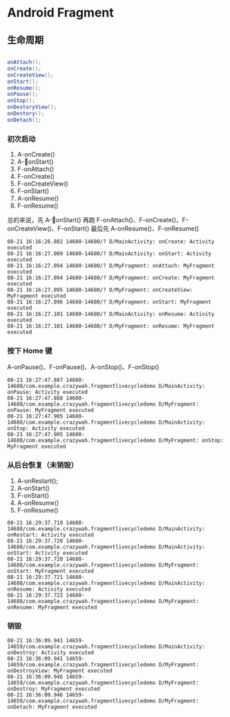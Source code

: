 # Android Fragment

## 生命周期

```java

onAttach();
onCreate();
onCreateView();
onStart();
onResume();
onPause();
onStop();
onDestoryView();
onDestory();
onDetach();

```

### 初次启动

1. A-onCreate()
2. A-onStart()
3. F-onAttach()
4. F-onCreate()
5. F-onCreateView()
6. F-onStart()
7. A-onResume()
8. F-onResume()

总的来说，先 A-onStart() 再跑 F-onAttach()、F-onCreate()、F-onCreateView()、F-onStart() 最后先 A-onResume()、F-onResume()

```
08-21 16:16:26.882 14680-14680/? D/MainActivity: onCreate: Activity executed
08-21 16:16:27.089 14680-14680/? D/MainActivity: onStart: Activity executed
08-21 16:16:27.094 14680-14680/? D/MyFragment: onAttach: MyFragment executed
08-21 16:16:27.094 14680-14680/? D/MyFragment: onCreate: MyFragment executed
08-21 16:16:27.095 14680-14680/? D/MyFragment: onCreateView: MyFragment executed
08-21 16:16:27.096 14680-14680/? D/MyFragment: onStart: MyFragment executed
08-21 16:16:27.101 14680-14680/? D/MainActivity: onResume: Activity executed
08-21 16:16:27.101 14680-14680/? D/MyFragment: onResume: MyFragment executed
```

### 按下 Home 键

A-onPause()、F-onPause()、A-onStop()、F-onStop()

```
08-21 16:27:47.887 14680-14680/com.example.crazywah.fragmentlivecycledemo D/MainActivity: onPause: Activity executed
08-21 16:27:47.888 14680-14680/com.example.crazywah.fragmentlivecycledemo D/MyFragment: onPause: MyFragment executed
08-21 16:27:47.905 14680-14680/com.example.crazywah.fragmentlivecycledemo D/MainActivity: onStop: Activity executed
08-21 16:27:47.905 14680-14680/com.example.crazywah.fragmentlivecycledemo D/MyFragment: onStop: MyFragment executed
```

### 从后台恢复（未销毁）

1. A-onRestart();
2. A-onStart()
3. F-onStart()
4. A-onResume()
5. F-onResume()

```
08-21 16:29:37.718 14680-14680/com.example.crazywah.fragmentlivecycledemo D/MainActivity: onRestart: Activity executed
08-21 16:29:37.720 14680-14680/com.example.crazywah.fragmentlivecycledemo D/MainActivity: onStart: Activity executed
08-21 16:29:37.720 14680-14680/com.example.crazywah.fragmentlivecycledemo D/MyFragment: onStart: MyFragment executed
08-21 16:29:37.721 14680-14680/com.example.crazywah.fragmentlivecycledemo D/MainActivity: onResume: Activity executed
08-21 16:29:37.722 14680-14680/com.example.crazywah.fragmentlivecycledemo D/MyFragment: onResume: MyFragment executed
```

### 销毁
```
08-21 16:36:09.941 14659-14659/com.example.crazywah.fragmentlivecycledemo D/MainActivity: onDestroy: Activity executed
08-21 16:36:09.941 14659-14659/com.example.crazywah.fragmentlivecycledemo D/MyFragment: onDestroyView: MyFragment executed
08-21 16:36:09.946 14659-14659/com.example.crazywah.fragmentlivecycledemo D/MyFragment: onDestroy: MyFragment executed
08-21 16:36:09.946 14659-14659/com.example.crazywah.fragmentlivecycledemo D/MyFragment: onDetach: MyFragment executed
```